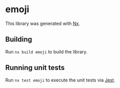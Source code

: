 # emoji

This library was generated with [Nx](https://nx.dev).

## Building

Run `nx build emoji` to build the library.

## Running unit tests

Run `nx test emoji` to execute the unit tests via [Jest](https://jestjs.io).

